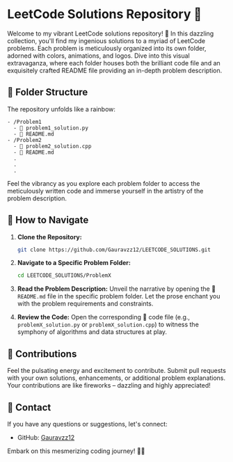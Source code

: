 # LeetCode Solutions Repository 🌟

Welcome to my vibrant LeetCode solutions repository! 🚀 In this dazzling collection, you'll find my ingenious solutions to a myriad of LeetCode problems. Each problem is meticulously organized into its own folder, adorned with colors, animations, and logos. Dive into this visual extravaganza, where each folder houses both the brilliant code file and an exquisitely crafted README file providing an in-depth problem description.

## 🌈 Folder Structure

The repository unfolds like a rainbow:

```
- /Problem1
  - 📄 problem1_solution.py
  - 📖 README.md
- /Problem2
  - 📄 problem2_solution.cpp
  - 📖 README.md
  .
  .
  .
```

Feel the vibrancy as you explore each problem folder to access the meticulously written code and immerse yourself in the artistry of the problem description.

## 🚀 How to Navigate

1. **Clone the Repository:**
   ```bash
   git clone https://github.com/Gauravzz12/LEETCODE_SOLUTIONS.git
   ```

2. **Navigate to a Specific Problem Folder:**
   ```bash
   cd LEETCODE_SOLUTIONS/ProblemX
   ```

3. **Read the Problem Description:**
   Unveil the narrative by opening the 📖 `README.md` file in the specific problem folder. Let the prose enchant you with the problem requirements and constraints.

4. **Review the Code:**
   Open the corresponding 📄 code file (e.g., `problemX_solution.py` or `problemX_solution.cpp`) to witness the symphony of algorithms and data structures at play.

## 🎉 Contributions

Feel the pulsating energy and excitement to contribute. Submit pull requests with your own solutions, enhancements, or additional problem explanations. Your contributions are like fireworks – dazzling and highly appreciated!

## 📧 Contact

If you have any questions or suggestions, let's connect:

- GitHub: [Gauravzz12](https://github.com/Gauravzz12)

Embark on this mesmerizing coding journey! 🌟🚀
